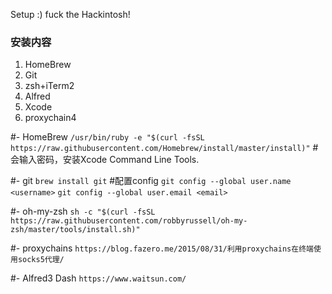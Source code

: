 
Setup :) fuck the Hackintosh!


### 安装内容
1. HomeBrew
2. Git
3. zsh+iTerm2
4. Alfred
5. Xcode
6. proxychain4


#- HomeBrew
`/usr/bin/ruby -e "$(curl -fsSL https://raw.githubusercontent.com/Homebrew/install/master/install)"`
#会输入密码，安装Xcode Command Line Tools.

#- git 
`brew install git`
#配置config
`git config --global user.name <username>`
`git config --global user.email <email>`

#- oh-my-zsh
`sh -c "$(curl -fsSL https://raw.githubusercontent.com/robbyrussell/oh-my-zsh/master/tools/install.sh)"`

#- proxychains
`https://blog.fazero.me/2015/08/31/利用proxychains在终端使用socks5代理/`


#- Alfred3 Dash
`https://www.waitsun.com/`

